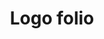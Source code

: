 ---
layout: post
title: "Logo folio"
description: "Best of identities designed till date"
thumb_image: "logo-folio/folio-thumbnail.png"
tags: [Logo design]

partials:
  
  - name    : section-image-full-width
    image   : logo-folio/folio-thumbnail.png
    alt     : full-width-image

  - name    : section-content
    columns :
        - column      : with-8col xs-with-12col
          heading     : Thought
          description : |
            Sometimes I wonder, In this digital world, things change so rapidly that your work gets lost in the updates. As a designer I always want my designs to be timeless, and to create timeless design it takes a lot for something to come up. Logos or identity of a company or product, I think from the plethora of design work is something that stays visible for long. Below are some of them which I am most proud of.
   
  - name    : section-image
    class   : with-less-margin
    image   : logo-folio/karna.png
    alt     : Karna, social media listening tool

  - name    : section-image
    class   : with-less-margin
    image   : logo-folio/atamkala.png
    alt     : Atamkala, contenporary indian clothing & jwellery brand

  - name    : section-image
    class   : with-less-margin
    image   : logo-folio/elucidata.png
    alt     : Elucidata, enabling scientist find drug

  - name    : section-image
    class   : with-less-margin
    image   : logo-folio/dentistry.png
    alt     : Dentistry, helping dentist detect cavities


---